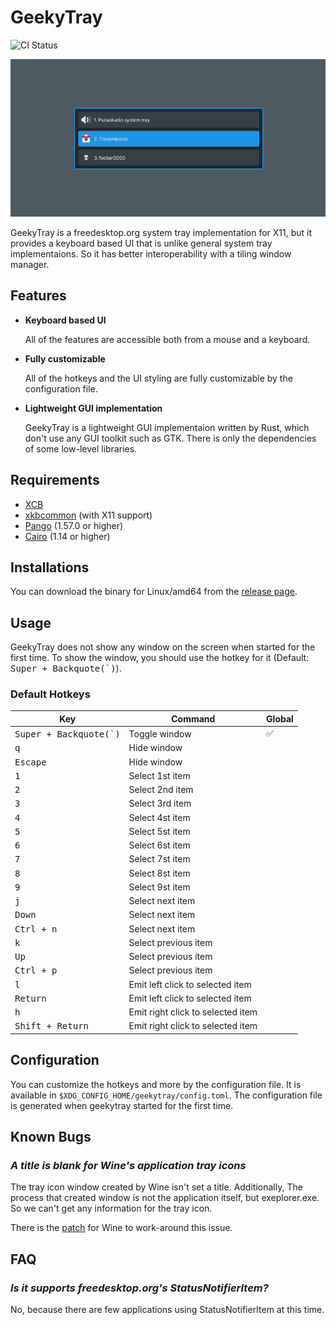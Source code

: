 # GeekyTray

![CI Status](https://github.com/emonkak/geekytray/actions/workflows/ci.yml/badge.svg)

![Screenshot](extras/screenshot.png)

GeekyTray is a freedesktop.org system tray implementation for X11, but it provides a keyboard based UI that is unlike general system tray implementaions. So it has better interoperability with a tiling window manager.

## Features

- **Keyboard based UI**

    All of the features are accessible both from a mouse and a keyboard.

- **Fully customizable**

    All of the hotkeys and the UI styling are fully customizable by the configuration file.

- **Lightweight GUI implementation**

    GeekyTray is a lightweight GUI implementaion written by Rust, which don't use any GUI toolkit such as GTK. There is only the dependencies of some low-level libraries.

## Requirements

- [XCB](https://xcb.freedesktop.org/)
- [xkbcommon](https://xkbcommon.org/) (with X11 support)
- [Pango](https://pango.gnome.org/) (1.57.0 or higher)
- [Cairo](https://www.cairographics.org/) (1.14 or higher)

## Installations

You can download the binary for Linux/amd64 from the [release page](https://github.com/emonkak/geekytray/releases).

## Usage

GeekyTray does not show any window on the screen when started for the first time. To show the window, you should use the hotkey for it (Default: <kbd>Super + Backquote(\`)</kbd>).

### Default Hotkeys

| Key                               | Command                           | Global |
| --------------------------------- | --------------------------------- | ------ |
| <kbd>Super + Backquote(\`)</kbd>  | Toggle window                     | ✅     |
| <kbd>q</kbd>                      | Hide window                       |        |
| <kbd>Escape</kbd>                 | Hide window                       |        |
| <kbd>1</kbd>                      | Select 1st item                   |        |
| <kbd>2</kbd>                      | Select 2nd item                   |        |
| <kbd>3</kbd>                      | Select 3rd item                   |        |
| <kbd>4</kbd>                      | Select 4st item                   |        |
| <kbd>5</kbd>                      | Select 5st item                   |        |
| <kbd>6</kbd>                      | Select 6st item                   |        |
| <kbd>7</kbd>                      | Select 7st item                   |        |
| <kbd>8</kbd>                      | Select 8st item                   |        |
| <kbd>9</kbd>                      | Select 9st item                   |        |
| <kbd>j</kbd>                      | Select next item                  |        |
| <kbd>Down</kbd>                   | Select next item                  |        |
| <kbd>Ctrl + n</kbd>               | Select next item                  |        |
| <kbd>k</kbd>                      | Select previous item              |        |
| <kbd>Up</kbd>                     | Select previous item              |        |
| <kbd>Ctrl + p</kbd>               | Select previous item              |        |
| <kbd>l</kbd>                      | Emit left click to selected item  |        |
| <kbd>Return</kbd>                 | Emit left click to selected item  |        |
| <kbd>h</kbd>                      | Emit right click to selected item |        |
| <kbd>Shift + Return</kbd>         | Emit right click to selected item |        |

## Configuration

You can customize the hotkeys and more by the configuration file. It is available in `$XDG_CONFIG_HOME/geekytray/config.toml`. The configuration file is generated when geekytray started for the first time.

## Known Bugs

### *A title is blank for Wine's application tray icons*

The tray icon window created by Wine isn't set a title. Additionally, The process that created window is not the application itself, but exeplorer.exe. So we can't get any information for the tray icon.

There is the [patch](https://gist.github.com/emonkak/1033cfc3f20bd435c5ac3c394205b2c9) for Wine to work-around this issue.

## FAQ

### *Is it supports freedesktop.org's StatusNotifierItem?*

No, because there are few applications using StatusNotifierItem at this time.
